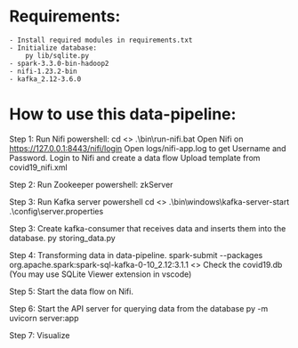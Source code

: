 # Requirements:
    - Install required modules in requirements.txt
    - Initialize database: 
        py lib/sqlite.py
    - spark-3.3.0-bin-hadoop2
    - nifi-1.23.2-bin
    - kafka_2.12-3.6.0
    

# How to use this data-pipeline:

Step 1: Run Nifi
    powershell:
        cd <<path to nifi folder>>
        .\bin\run-nifi.bat
    Open Nifi on https://127.0.0.1:8443/nifi/login
    Open logs/nifi-app.log to get Username and Password.
    Login to Nifi and create a data flow
    Upload template from covid19_nifi.xml
    

Step 2: Run Zookeeper
    powershell:
        zkServer


Step 3: Run Kafka server
    powershell
        cd <<path to kafka folder>>
        .\bin\windows\kafka-server-start .\config\server.properties


Step 3: Create kafka-consumer that receives data and inserts them into the database.
    py storing_data.py


Step 4: Transforming data in data-pipeline.
    spark-submit --packages org.apache.spark:spark-sql-kafka-0-10_2.12:3.1.1 <<path to processing.py>>
    Check the covid19.db (You may use SQLite Viewer extension in vscode)


Step 5: Start the data flow on Nifi.


Step 6: Start the API server for querying data from the database
    py -m uvicorn server:app


Step 7: Visualize